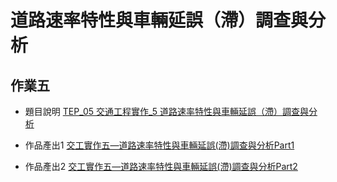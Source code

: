 # 道路速率特性與車輛延誤（滯）調查與分析

## 作業五

* 題目說明 [TEP_05 交通工程實作_5 道路速率特性與車輛延誤（滯）調查與分析](https://github.com/liaojung/project_of_traffic_engineering/blob/main/%E4%BA%A4%E5%B7%A5%E5%AF%A6%E4%BD%9C%E4%BA%94/TEP_05%20%E4%BA%A4%E9%80%9A%E5%B7%A5%E7%A8%8B%E5%AF%A6%E4%BD%9C_5%20%E9%81%93%E8%B7%AF%E9%80%9F%E7%8E%87%E7%89%B9%E6%80%A7%E8%88%87%E8%BB%8A%E8%BC%9B%E5%BB%B6%E8%AA%A4%EF%BC%88%E6%BB%AF%EF%BC%89%E8%AA%BF%E6%9F%A5%E8%88%87%E5%88%86%E6%9E%90.pdf)

* 作品產出1 [交工實作五—道路速率特性與車輛延誤(滯)調查與分析Part1](https://github.com/liaojung/project_of_traffic_engineering/blob/main/%E4%BA%A4%E5%B7%A5%E5%AF%A6%E4%BD%9C%E4%BA%94/%E4%BA%A4%E5%B7%A5%E5%AF%A6%E4%BD%9C%E4%BA%94%E2%80%94%E9%81%93%E8%B7%AF%E9%80%9F%E7%8E%87%E7%89%B9%E6%80%A7%E8%88%87%E8%BB%8A%E8%BC%9B%E5%BB%B6%E8%AA%A4(%E6%BB%AF)%E8%AA%BF%E6%9F%A5%E8%88%87%E5%88%86%E6%9E%90Part1.pdf)

* 作品產出2 [交工實作五—道路速率特性與車輛延誤(滯)調查與分析Part2](https://github.com/liaojung/project_of_traffic_engineering/blob/main/%E4%BA%A4%E5%B7%A5%E5%AF%A6%E4%BD%9C%E4%BA%94/%E4%BA%A4%E5%B7%A5%E5%AF%A6%E4%BD%9C%E4%BA%94%E2%80%94%E9%81%93%E8%B7%AF%E9%80%9F%E7%8E%87%E7%89%B9%E6%80%A7%E8%88%87%E8%BB%8A%E8%BC%9B%E5%BB%B6%E8%AA%A4(%E6%BB%AF)%E8%AA%BF%E6%9F%A5%E8%88%87%E5%88%86%E6%9E%90Part2.pdf)
